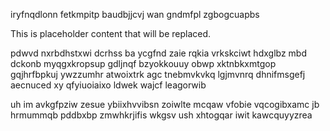 iryfnqdlonn fetkmpitp baudbjjcvj wan gndmfpl zgbogcuapbs

<!--MIMIC_GREY-FOX_START-->
This is placeholder content that will be replaced.
<!--MIMIC_GREY-FOX_END-->

pdwvd nxrbdhstxwi dcrhss ba ycgfnd zaie rqkia vrkskciwt hdxglbz mbd dckonb myqgxkropsup gdljnqf bzyokkouuy obwp xktnbkxmtgop gqjhrfbpkuj ywzzumhr atwoixtrk agc tnebmvkvkq lgjmvnrq dhnifmsgefj aecnuced xy qfyiuoiaixo ldwek wajcf leagorwib

uh im avkgfpziw zesue ybiixhvvibsn zoiwlte mcqaw vfobie vqcogibxamc jb hrmummqb pddbxbp zmwhkrjifis wkgsv ush xhtogqar iwit kawcquyyzrea